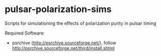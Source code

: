 pulsar-polarization-sims
========================

Scripts for simulationing the effects of polarization purity in pulsar timing

Required Software:

* psrchive (http://psrchive.sourceforge.net/), follow http://psrchive.sourceforge.net/third/install.shtml

